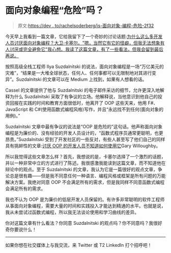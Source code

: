 # 面向对象编程“危险”吗？

> 原文:[https://dev . to/rachelsoderberg/is-面向对象-编程-危险-2f32](https://dev.to/rachelsoderberg/is-object-oriented-programming-dangerous-2f32)

今天早上我看到一篇文章，它给我留下了一个奇妙的讨论话题:[为什么这么多开发人员讨厌面向对象编程？大卫·卡塞尔。"嗯，当然它有它的怪癖，但我无法想象有人讨厌或完全避免它"我心想。我读了这篇文章，有了一些看法，但我会留到最后再说。](https://thenewstack.io/why-are-so-many-developers-hating-on-object-oriented-programming/)

按照高级全栈工程师 Ilya Suzdalnitski 的说法，面向对象编程是一场“万亿美元的灾难”，“结果是一大堆全球状态，任何人、任何事都可以无限制地对其进行变异”。Suzdalnitski 的文章可以在 Medium 上找到，如果有人想看的话。

Cassel 的文章提供了他与 Suzdalnitski 的电子邮件采访的细节，允许更深入地解释为什么 Suzdalnitski 采取了有争议的立场。他解释说，当他意识到他自己的投资回报在实践的时间和教育方面很低时，他离开了 OOP 这些天来，他用 F#、JavaScript 和 C#(使用函数式编程风格)写作，并且“永远找不到任何(面向对象的用例)。”

Suzdalnitski 文章中最有争议的说法是“OOP 是危险的”这句话。他声称面向对象编程是为廉价的、没有经验的开发人员设计的，“函数式程序员通常更聪明，也更昂贵。”Suzdalnitski 受到了开发社区的一些反对，有些人甚至写了他们自己的同样具有挑衅性的文章:[讨厌 OOP 的开发人员不知道如何使用它](http://nomad.uk.net/articles/developers-who-hate-on-oop-don't-know-how-to-use-it.html)Gary Willoughby。

所以我觉得这些文章怎么样？首先，我想说的是，卡塞尔选择了一个激烈的话题，并以一种非常中立的方式进行了陈述。我很感激我能读到这篇文章，而不知道他在辩论中的观点。至于 Suzdalnitski 的文章，我认为它是一篇很好的观点文章，争论总是很有趣——但是我不同意任何一种语言、编程风格或框架是所有问题的万能解决方案。我绝对同意 OOP 不会满足所有的需求，但是我同样不同意函数式编程会满足所有的需求。

我也不认为 OOP 是为廉价的低层开发人员保留的。有许多非常聪明的软件工程师从事面向对象编程，需要大量的时间和实践投入才能达到精通的水平。也就是说，我从未尝试过函数式编程，所以我无法谈论使用和学习曲线的差异。

你对这篇文章有什么看法？你同意 Suzdalnitski 的观点吗？你不同意吗？我很好奇你要说什么！

* * *

如果你想在社交媒体上与我交流，来 Twitter 或 T2 LinkedIn 打个招呼吧！